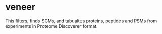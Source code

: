# veneer
This filters, finds SCMs, and tabualtes proteins, peptides and PSMs from experiments in Proteome Discoverer format.
